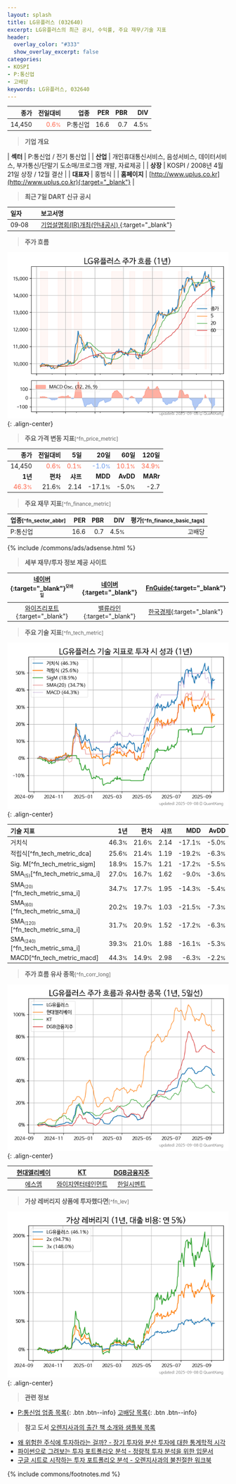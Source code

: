 ```yaml
---
layout: splash
title: LG유플러스 (032640)
excerpt: LG유플러스의 최근 공시, 수익률, 주요 재무/기술 지표
header:
  overlay_color: "#333"
  show_overlay_excerpt: false
categories:
- KOSPI
- P:통신업
- 고배당
keywords: LG유플러스, 032640
---
```


| **종가** | **전일대비** | **업종** | **PER** | **PBR** | **DIV** |
| -------: | -----------: | -------: | ------: | ------: | ------: |
| 14,450 | <span style="color: tomato">0.6<small>%</small></span> | P:통신업 | 16.6 | 0.7 | 4.5<small>%</small> |

<!-- more -->


> **기업 개요**<a id="company"></a>

| <span style="white-space:nowrap;">**섹터**</span> | P:통신업 / 전기 통신업 |
| <span style="white-space:nowrap;">**산업**</span> | 개인휴대통신서비스, 음성서비스, 데이터서비스, 부가통신/단말기 도소매/프로그램 개발, 자료제공 |
| <span style="white-space:nowrap;">**상장**</span> | KOSPI / 2008년 4월 21일 상장 / 12월 결산 |
| <span style="white-space:nowrap;">**대표자**</span> | 홍범식 |
| <span style="white-space:nowrap;">**홈페이지**</span> | [http://www.uplus.co.kr](http://www.uplus.co.kr){:target="_blank"} |


> **최근 7일 DART 신규 공시**<a id="dart"></a>

| **일자** |      | **보고서명** |
| :------- | :--- | :----------- |
| 09&#x2011;08 | | [기업설명회(IR)개최(안내공시)              ](https://dart.fss.or.kr/dsaf001/main.do?rcpNo=20250908800149){:target="_blank"} |


> **주가 흐름**<a id="price"></a>

![032640](/stock/images/032640.png){: .align-center}


> **주요 가격 변동 지표**<small>[^fn_price_metric]</small>

| **종가** | **전일대비** | **5일** | **20일** | **60일** | **120일** |
| -------: | -----------: | ------: | -------: | -------: | --------: |
| 14,450 | <span style="color: tomato">0.6<small>%</small></span> | <span style="color: tomato">0.1<small>%</small></span> | <span style="color: cornflowerblue">-1.0<small>%</small></span> | <span style="color: tomato">10.1<small>%</small></span> | <span style="color: tomato">34.9<small>%</small></span> |
| **1년** | **편차** | **샤프** | **MDD** | **AvDD** | **MARr** |
| <span style="color: tomato">46.3<small>%</small></span> | 21.6<small>%</small> | 2.14 | -17.1<small>%</small> | -5.0<small>%</small> | -2.7 |


> **주요 재무 지표**<small>[^fn_finance_metric]</small>

| **업종**<small>[^fn_sector_abbr]</small> | **PER** | **PBR** | **DIV** | **평가**<small>[^fn_finance_basic_tags]</small> |
| :--------------------------------------- | ------: | ------: | ------: | ----------------------------------------------: |
| P:통신업 | 16.6 | 0.7 | 4.5<small>%</small> | 고배당 |



{% include /commons/ads/adsense.html %}

> **세부 재무/투자 정보 제공 사이트**

| [네이버](https://m.stock.naver.com/domestic/stock/032640/finance/summary){:target="_blank"}<sup><small>모바일</small></sup> | [네이버](https://finance.naver.com/item/coinfo.naver?code=032640){:target="_blank"} | [FnGuide](https://comp.fnguide.com/SVO2/ASP/SVD_Invest.asp?gicode=A032640&MenuYn=Y){:target="_blank"} |
| :---: | :---: | :---: |
| [와이즈리포트](https://comp.wisereport.co.kr/company/c1040001.aspx?cmp_cd=032640){:target="_blank"} | [밸류라인](https://www.valueline.co.kr/finance/summary/032640){:target="_blank"} | [한국경제](https://markets.hankyung.com/stock/032640/financial-summary){:target="_blank"} |


> **주요 기술 지표**<small>[^fn_tech_metric]</small>


![032640](/stock/images/032640_tech.png){: .align-center}

| **기술 지표** | **1년** | **편차** | **샤프** | **MDD** | **AvDD** |
| :------------ | ------: | -----------: | -------: | ------: | -------: |
| 거치식 | 46.3<small>%</small> | 21.6<small>%</small> | 2.14 | -17.1<small>%</small> | -5.0<small>%</small> |
| 적립식[^fn_tech_metric_dca] | 25.6<small>%</small> | 21.4<small>%</small> | 1.19 | -19.2<small>%</small> | -6.3<small>%</small> |
| Sig. M[^fn_tech_metric_sigm] | 18.9<small>%</small> | 15.7<small>%</small> | 1.21 | -17.2<small>%</small> | -5.5<small>%</small> |
| SMA<small><sub>(5)</sub></small>[^fn_tech_metric_sma_i] | 27.0<small>%</small> | 16.7<small>%</small> | 1.62 | -9.0<small>%</small> | -3.6<small>%</small> |
| SMA<small><sub>(20)</sub></small>[^fn_tech_metric_sma_i] | 34.7<small>%</small> | 17.7<small>%</small> | 1.95 | -14.3<small>%</small> | -5.4<small>%</small> |
| SMA<small><sub>(60)</sub></small>[^fn_tech_metric_sma_i] | 20.2<small>%</small> | 19.7<small>%</small> | 1.03 | -21.5<small>%</small> | -7.3<small>%</small> |
| SMA<small><sub>(120)</sub></small>[^fn_tech_metric_sma_i] | 31.7<small>%</small> | 20.9<small>%</small> | 1.52 | -17.2<small>%</small> | -6.3<small>%</small> |
| SMA<small><sub>(240)</sub></small>[^fn_tech_metric_sma_i] | 39.3<small>%</small> | 21.0<small>%</small> | 1.88 | -16.1<small>%</small> | -5.3<small>%</small> |
| MACD[^fn_tech_metric_macd] | 44.3<small>%</small> | 14.9<small>%</small> | 2.98 | -6.3<small>%</small> | -2.2<small>%</small> |


> **주가 흐름 유사 종목**<a id="corr"></a><small>[^fn_corr_long]</small>

![032640](/stock/images/032640_corr.png){: .align-center}

|       | [현대엘리베이](/017800/) | [KT](/030200/) | [DGB금융지주](/139130/) |
| :---: | :------------------------------------: | :------------------------------------: | :------------------------------------: |
|       | [에스엠](/041510/) | [와이지엔터테인먼트](/122870/) | [한일시멘트](/300720/) |


> **가상 레버리지 상품에 투자했다면**<a id="2x"></a><small>[^fn_lev]</small>

![032640](/stock/images/032640_2x.png){: .align-center}


> **관련 정보**

- [P:통신업 업종 목록](/stats/sector/kospi_업종_통신업_종목/){: .btn .btn--info} [고배당 목록](/fn/fn_high_div/){: .btn .btn--info}

> **참고 도서** [오렌지사과의 출간 책 소개와 샘플북 목록](https://kongdori.tistory.com/691)

- [왜 위험한 주식에 투자하라는 걸까? - 장기 투자와 분산 투자에 대한 통계학적 시각](https://kongdori.tistory.com/421)
- [파이썬으로 그려보는 투자 포트폴리오 분석  - 정량적 투자 분석을 위한 입문서](https://kongdori.tistory.com/643)
- [구글 시트로 시작하는 투자 포트폴리오 분석 - 오렌지사과의 불친절한 워크북](https://kongdori.tistory.com/449)


{% include commons/footnotes.md %}